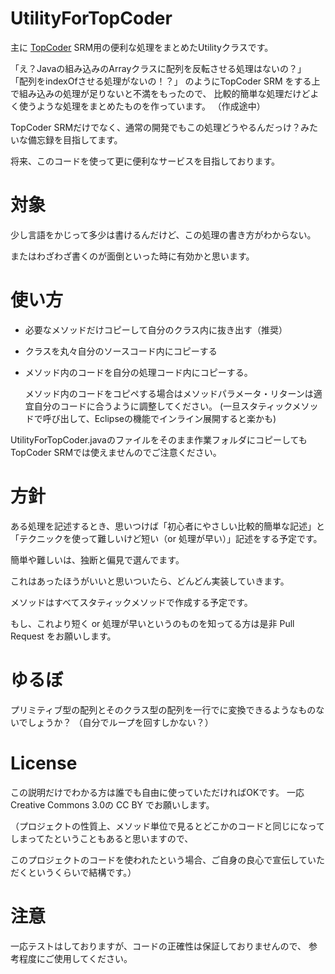 UtilityForTopCoder
==================

主に [TopCoder][1] SRM用の便利な処理をまとめたUtilityクラスです。

「え？Javaの組み込みのArrayクラスに配列を反転させる処理はないの？」
「配列をindexOfさせる処理がないの！？」
のようにTopCoder SRM をする上で組み込みの処理が足りないと不満をもったので、
比較的簡単な処理だけどよく使うような処理をまとめたものを作っています。
（作成途中）

TopCoder SRMだけでなく、通常の開発でもこの処理どうやるんだっけ？みたいな備忘録を目指してます。

将来、このコードを使って更に便利なサービスを目指しております。


対象
=======
少し言語をかじって多少は書けるんだけど、この処理の書き方がわからない。

またはわざわざ書くのが面倒といった時に有効かと思います。

使い方
=======
* 必要なメソッドだけコピーして自分のクラス内に抜き出す（推奨）
* クラスを丸々自分のソースコード内にコピーする
* メソッド内のコードを自分の処理コード内にコピーする。

    メソッド内のコードをコピペする場合はメソッドパラメータ・リターンは適宜自分のコードに合うように調整してください。
    (一旦スタティックメソッドで呼び出して、Eclipseの機能でインライン展開すると楽かも)

UtilityForTopCoder.javaのファイルをそのまま作業フォルダにコピーしてもTopCoder SRMでは使えませんのでご注意ください。


方針
=======
ある処理を記述するとき、思いつけば「初心者にやさしい比較的簡単な記述」と「テクニックを使って難しいけど短い（or 処理が早い）」記述をする予定です。

簡単や難しいは、独断と偏見で選んでます。

これはあったほうがいいと思いついたら、どんどん実装していきます。

メソッドはすべてスタティックメソッドで作成する予定です。

もし、これより短く or 処理が早いというのものを知ってる方は是非 Pull Request をお願いします。


ゆるぼ
=======
プリミティブ型の配列とそのクラス型の配列を一行でに変換できるようなものないでしょうか？
（自分でループを回すしかない？）


License
=======
この説明だけでわかる方は誰でも自由に使っていただければOKです。
一応 Creative Commons 3.0の CC BY でお願いします。

（プロジェクトの性質上、メソッド単位で見るとどこかのコードと同じになってしまってたということもあると思いますので、

このプロジェクトのコードを使われたという場合、ご自身の良心で宣伝していただくというくらいで結構です。）


注意
=======
一応テストはしておりますが、コードの正確性は保証しておりませんので、
参考程度にご使用してください。

[1]: http://www.topcoder.com/
